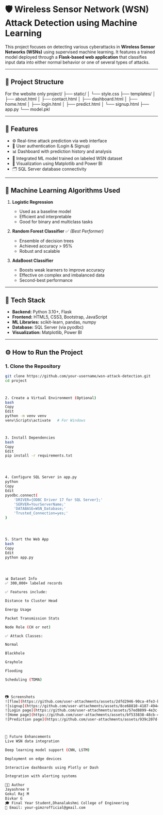 # 🛡️ Wireless Sensor Network (WSN) Attack Detection using Machine Learning

This project focuses on detecting various cyberattacks in **Wireless Sensor Networks (WSNs)** using supervised machine learning. It features a trained model deployed through a **Flask-based web application** that classifies input data into either normal behavior or one of several types of attacks.

---

## 📁 Project Structure
For the website only
project/
├── static/
│ └── style.css
├── templates/
│ ├── about.html
│ ├── contact.html
│ ├── dashboard.html
│ ├── home.html
│ ├── login.html
│ ├── predict.html
│ └── signup.html
├── app.py
└── model.pkl



---

## 🚀 Features

- ⚙️ Real-time attack prediction via web interface
- 🔐 User authentication (Login & Signup)
- 📊 Dashboard with prediction history and analysis
- 🧠 Integrated ML model trained on labeled WSN dataset
- 📂 Visualization using Matplotlib and Power BI
- 🗂️ SQL Server database connectivity

---

## 🧠 Machine Learning Algorithms Used

1. **Logistic Regression**
   - Used as a baseline model
   - Efficient and interpretable
   - Good for binary and multiclass tasks

2. **Random Forest Classifier** ✅ *(Best Performer)*
   - Ensemble of decision trees
   - Achieved accuracy > 95%
   - Robust and scalable

3. **AdaBoost Classifier**
   - Boosts weak learners to improve accuracy
   - Effective on complex and imbalanced data
   - Second-best performance

---

## 🔧 Tech Stack

- **Backend:** Python 3.10+, Flask
- **Frontend:** HTML5, CSS3, Bootstrap, JavaScript
- **ML Libraries:** scikit-learn, pandas, numpy
- **Database:** SQL Server (via pyodbc)
- **Visualization:** Matplotlib, Power BI

---

## ⚙️ How to Run the Project

### 1. Clone the Repository
```bash
git clone https://github.com/your-username/wsn-attack-detection.git
cd project



2. Create a Virtual Environment (Optional)
bash
Copy
Edit
python -m venv venv
venv\Scripts\activate   # For Windows



3. Install Dependencies
bash
Copy
Edit
pip install -r requirements.txt




4. Configure SQL Server in app.py
python
Copy
Edit
pyodbc.connect(
    'DRIVER={ODBC Driver 17 for SQL Server};'
    'SERVER=YourServerName;'
    'DATABASE=WSN_Database;'
    'Trusted_Connection=yes;'
)




5. Start the Web App
bash
Copy
Edit
python app.py




📊 Dataset Info
✅ 300,000+ labeled records

✅ Features include:

Distance to Cluster Head

Energy Usage

Packet Transmission Stats

Node Role (CH or not)

✅ Attack Classes:

Normal

Blackhole

Grayhole

Flooding

Scheduling (TDMA)



📷 Screenshots
![flow](https://github.com/user-attachments/assets/2dfd2946-90ca-4fe3-b503-92f0338efc32)
![signup](https://github.com/user-attachments/assets/8ce68810-4187-494c-858b-02025c2a9c90)
![Login page](https://github.com/user-attachments/assets/57ed8899-4e3c-44a3-8e87-4537f9dff1ce)
![Home page](https://github.com/user-attachments/assets/bf533838-48cb-4b3b-ad22-aa3996aec7de)
![Prediction page](https://github.com/user-attachments/assets/939c207d-bb9e-4baf-b107-ccb25888fd59)



🔮 Future Enhancements
Live WSN data integration

Deep learning model support (CNN, LSTM)

Deployment on edge devices

Interactive dashboards using Plotly or Dash

Integration with alerting systems

👨‍💻 Author
Jayashree V
Gokul Raj M
Divkar G
🎓 Final Year Student,Dhanalakshmi College of Engineering
📧 Email: your-gimzrofficial@gmail.com





